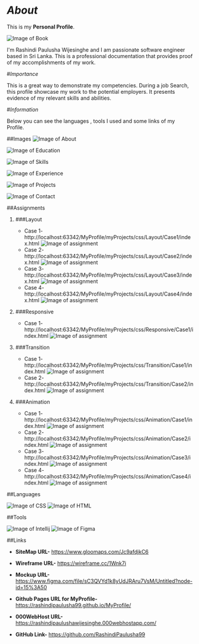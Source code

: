 # *About*
This is my **Personal Profile**.

![Image of Book](assets/images/home.png) 

I'm Rashindi Paulusha Wijesinghe and I am passionate software engineer based in Sri Lanka.
This is a professional documentation that provides proof of my accomplishments of my work.

#*Importance*

This is a great way to demonstrate my competencies. During a job Search, this profile showcase my work to the potential employers.
It presents evidence of my relevant skills and abilities.

#*Information*

Below you can see the languages , tools I used and some links of my Profile.

##Images
![Image of About](assets/images/about.png)

![Image of Education](assets/images/education.png)

![Image of Skills](assets/images/skills.png)

![Image of Experience](assets/images/experience.png)

![Image of Projects](assets/images/projects.png)

![Image of Contact](assets/images/contact.png)

##Assignments

1. ###Layout
    * Case 1- http://localhost:63342/MyProfile/myProjects/css/Layout/Case1/index.html
![Image of assignment](assets/images/CSS_Assignment1.png)
    * Case 2- http://localhost:63342/MyProfile/myProjects/css/Layout/Case2/index.html
![Image of assignment](assets/images/case2.png)
    * Case 3- http://localhost:63342/MyProfile/myProjects/css/Layout/Case3/index.html
![Image of assignment](assets/images/case3.png)
    * Case 4- http://localhost:63342/MyProfile/myProjects/css/Layout/Case4/index.html
![Image of assignment](assets/images/case4.png)
    
2. ###Responsive
    * Case 1- http://localhost:63342/MyProfile/myProjects/css/Responsive/Case1/index.html
![Image of assignment](assets/images/case5.png)
        
3. ###Transition
    * Case 1- http://localhost:63342/MyProfile/myProjects/css/Transition/Case1/index.html
![Image of assignment](assets/images/case6.png)
    * Case 2- http://localhost:63342/MyProfile/myProjects/css/Transition/Case2/index.html
![Image of assignment](assets/images/case7.png)
    
4. ###Animation
    * Case 1- http://localhost:63342/MyProfile/myProjects/css/Animation/Case1/index.html
![Image of assignment](assets/images/case8.png)
    * Case 2- http://localhost:63342/MyProfile/myProjects/css/Animation/Case2/index.html
![Image of assignment](assets/images/case9.png)
    * Case 3- http://localhost:63342/MyProfile/myProjects/css/Animation/Case3/index.html
![Image of assignment](assets/images/case10.png)
    * Case 4- http://localhost:63342/MyProfile/myProjects/css/Animation/Case4/index.html
![Image of assignment](assets/images/case11.png)   

##Languages

![Image of CSS](assets/logo/css__2_-removebg-preview.png)
![Image of HTML](assets/logo/html%20(2).png)

##Tools

![Image of Intellij](assets/logo/IntelliJ_IDEA_Icon.svg-removebg-preview.png)
![Image of Figma](assets/logo/figma-removebg-preview.png)

##Links

* **SiteMap URL-** https://www.gloomaps.com/Jc9afdjkC6

* **Wireframe URL-** https://wireframe.cc/1Wnk7i

* **Mockup URL-** https://www.figma.com/file/sC3QVYd1k8yUdJRAru7VsM/Untitled?node-id=15%3A50

* **Github Pages URL for MyProfile-** https://rashindipaulusha99.github.io/MyProfile/

* **000WebHost URL-** https://rashindipaulushawijesinghe.000webhostapp.com/

* **GitHub Link-** https://github.com/RashindiPaulusha99








